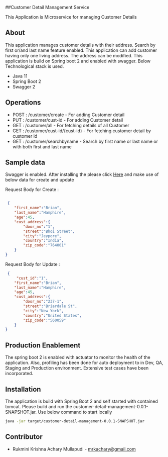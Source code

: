 ##Customer Detail Management Service

This Application is Microservice for managing Customer Details

## About

This application manages customer details with their address. Search by first or/and last name feature enabled. This application can add customer having only one living address. The address can be modified. This application is build on Spring boot 2 and enabled with swagger. Below Technological stack is used.

- Java 11
- Spring Boot 2
- Swagger 2


## Operations
 - POST : /customer/create - For adding Customer detail
 - PUT : /customer/cust-id - For adding Customer detail
 - GET : /customer/all - For fetching details of all Customer
 - GET : /customer/cust-id/{cust-id} - For fetching customer detail by customer id
 - GET : /customer/searchbyname - Search by first name or last name or with both first and last name

## Sample data 

Swagger is enabled. After installing the please click [Here](http://localhost:8080/swagger-ui.html#/) and make use of below data for create and update

 Request Body  for Create :  

```json

 {
    "first_name":"Brian",
    "last_name":"Hamphire",
    "age":45,
    "cust_address":{
        "door_no":"1",
        "street":"Bhoi Street",
        "city":"Jeypore",
        "country":"India",
        "zip_code":"764001"
    }
}
```
 Request Body  for Update :  

```json
 {
 	 "cust_id":"1",
    "first_name":"Brian",
    "last_name":"Hamphire",
    "age":45,
    "cust_address":{
        "door_no":"237-1",
        "street":"Briardale St",
        "city":"New York",
        "country":"United States",
        "zip_code":"560059"
    }
}
```
## Production Enablement

The spring boot 2 is enabled with actuator to monitor the health of the application. Also, profiling has been done for auto deployment to in Dev, QA, Staging and Production environment. Extensive test cases have been incorporated.

## Installation
The application is build with Spring Boot 2 and self started with contained tomcat. Please build and run the customer-detail-management-0.0.1-SNAPSHOT.jar. Use below command to start locally 

```bash
java -jar target/customer-detail-management-0.0.1-SNAPSHOT.jar
```
## Contributor
- Rukmini Krishna Achary Mullapudi - mrkachary@gmail.com
